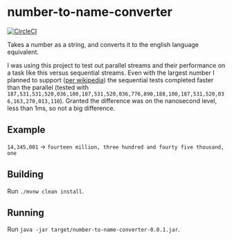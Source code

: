 # number-to-name-converter
[![CircleCI](https://circleci.com/gh/KaneFreeman/number-to-name-converter.svg?style=shield)](https://circleci.com/gh/KaneFreeman/number-to-name-converter)

Takes a number as a string, and converts it to the english language equivalent.

I was using this project to test out parallel streams and their performance on a task like this versus sequential streams. Even with the largest number I planned to support ([per wikipedia](https://en.wikipedia.org/wiki/Names_of_large_numbers#Standard_dictionary_numbers)) the sequential tests completed faster than the parallel (tested with `187,531,531,520,036,100,187,531,520,036,776,890,188,100,187,531,520,036,163,270,013,110`). Granted the difference was on the nanosecond level, less than 1ms, so not a big difference.

## Example
`14,345,001` -> `fourteen million, three hundred and fourty five thousand, one`

## Building
Run `./mvnw clean install`.

## Running
Run `java -jar target/number-to-name-converter-0.0.1.jar`.
